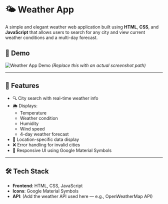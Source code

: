 # 🌤️ Weather App

A simple and elegant weather web application built using **HTML**, **CSS**, and **JavaScript** that allows users to search for any city and view current weather conditions and a multi-day forecast.

## 📸 Demo

![Weather App Demo](assets/demo/demo.png) *(Replace this with an actual screenshot path)*

---

## 🚀 Features

- 🔍 City search with real-time weather info
- 🌦️ Displays:
  - Temperature
  - Weather condition
  - Humidity
  - Wind speed
  - 4-day weather forecast
- 📍 Location-specific data display
- ❌ Error handling for invalid cities
- 📱 Responsive UI using Google Material Symbols

---

## 🛠️ Tech Stack

- **Frontend**: HTML, CSS, JavaScript
- **Icons**: Google Material Symbols
- **API**: (Add the weather API used here — e.g., OpenWeatherMap API)





